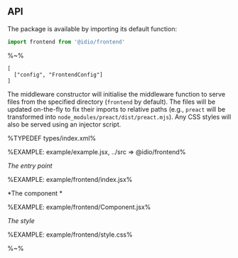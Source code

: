 ## API

The package is available by importing its default function:

```js
import frontend from '@idio/frontend'
```

%~%

```## frontend => Middleware
[
  ["config", "FrontendConfig"]
]
```

The middleware constructor will initialise the middleware function to serve files from the specified directory (`frontend` by default). The files will be updated on-the-fly to fix their imports to relative paths (e.g., `preact` will be transformed into `node_modules/preact/dist/preact.mjs`). Any CSS styles will also be served using an injector script.

%TYPEDEF types/index.xml%

%EXAMPLE: example/example.jsx, ../src => @idio/frontend%

*The entry point*

%EXAMPLE: example/frontend/index.jsx%

*The component *

%EXAMPLE: example/frontend/Component.jsx%

*The style*

%EXAMPLE: example/frontend/style.css%

<!-- %FORK example example/example% -->

%~%